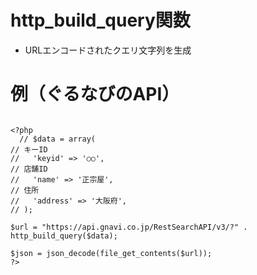 # http_build_query関数
- URLエンコードされたクエリ文字列を生成

# 例（ぐるなびのAPI）

```

<?php
  // $data = array(
// キーID
//   'keyid' => '○○',
// 店舗ID
//   'name' => '正宗屋',
// 住所
//   'address' => '大阪府',
// );

$url = "https://api.gnavi.co.jp/RestSearchAPI/v3/?" . http_build_query($data);

$json = json_decode(file_get_contents($url));
?>


```


